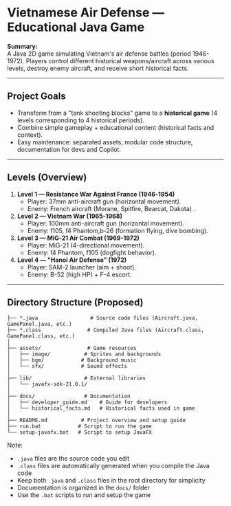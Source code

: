# Vietnamese Air Defense — Educational Java Game

**Summary:**  
A Java 2D game simulating Vietnam's air defense battles (period 1946-1972). Players control different historical weapons/aircraft across various levels, destroy enemy aircraft, and receive short historical facts.

---

## Project Goals
- Transform from a "tank shooting blocks" game to a **historical game** (4 levels corresponding to 4 historical periods).
- Combine simple gameplay + educational content (historical facts and context).
- Easy maintenance: separated assets, modular code structure, documentation for devs and Copilot.

---

## Levels (Overview)
1. **Level 1 — Resistance War Against France (1946-1954)**  
   - Player: 37mm anti-aircraft gun (horizontal movement).  
   - Enemy: French aircraft (Morane, Spitfire, Bearcat, Dakota) .  
2. **Level 2 — Vietnam War (1965-1968)**  
   - Player: 100mm anti-aircraft gun (horizontal movement).  
   - Enemy: f105, f4 Phantom,b-26 (formation flying, dive bombing).  
3. **Level 3 — MiG-21 Air Combat (1969-1972)**  
   - Player: MiG-21 (4-directional movement).  
   - Enemy: f4 Phantom, f105 (dogfight behavior).  
4. **Level 4 — "Hanoi Air Defense" (1972)**  
   - Player: SAM-2 launcher (aim + shoot).  
   - Enemy: B-52 (high HP) + F-4 escort.

---

## Directory Structure (Proposed)
```
├── *.java                 # Source code files (Aircraft.java, GamePanel.java, etc.)
├── *.class               # Compiled Java files (Aircraft.class, GamePanel.class, etc.)
│
├── assets/               # Game resources
│   ├── image/           # Sprites and backgrounds
│   ├── bgm/            # Background music
│   └── sfx/            # Sound effects
│
├── lib/                 # External libraries
│   └── javafx-sdk-21.0.1/
│
├── docs/                # Documentation
│   ├── developer_guide.md    # Guide for developers
│   └── historical_facts.md   # Historical facts used in game
│
├── README.md           # Project overview and setup guide
├── run.bat            # Script to run the game
└── setup-javafx.bat   # Script to setup JavaFX
```

Note:
- `.java` files are the source code you edit
- `.class` files are automatically generated when you compile the Java code
- Keep both `.java` and `.class` files in the root directory for simplicity
- Documentation is organized in the `docs/` folder
- Use the `.bat` scripts to run and setup the game